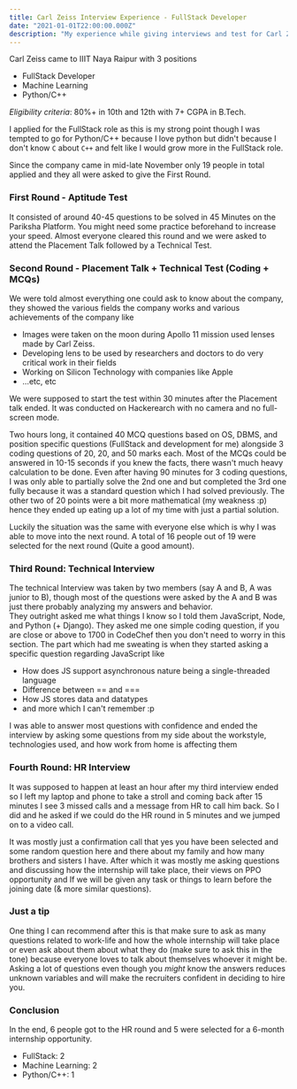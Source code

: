 ```yaml
---
title: Carl Zeiss Interview Experience - FullStack Developer
date: "2021-01-01T22:00:00.000Z"
description: "My experience while giving interviews and test for Carl Zeiss which came to our campus"
---
```


Carl Zeiss came to IIIT Naya Raipur with 3 positions 
- FullStack Developer 
- Machine Learning 
- Python/C++ 

*Eligibility criteria*: 80%+ in 10th and 12th with 7+ CGPA in B.Tech.

I applied for the FullStack role as this is my strong point though I was tempted to go for Python/C++ because I love python but didn't because I don't know `C` about `C++` and felt like I would grow more in the FullStack role. 

Since the company came in mid-late November only 19 people in total applied and they all were asked to give the First Round.

### First Round - Aptitude Test
It consisted of around 40-45 questions to be solved in 45 Minutes on the Pariksha Platform. You might need some practice beforehand to increase your speed. Almost everyone cleared this round and we were asked to attend the Placement Talk followed by a Technical Test.

### Second Round - Placement Talk + Technical Test (Coding + MCQs) 
We were told almost everything one could ask to know about the company, they showed the various fields the company works and various achievements of the company like 
- Images were taken on the moon during Apollo 11 mission used lenses made by Carl Zeiss. 
- Developing lens to be used by researchers and doctors to do very critical work in their fields  
- Working on Silicon Technology with companies like Apple
- ...etc, etc

We were supposed to start the test within 30 minutes after the Placement talk ended. It was conducted on Hackerearch with no camera and no full-screen mode.

Two hours long, it contained 40 MCQ questions based on OS, DBMS, and position specific questions (FullStack and development for me) alongside 3 coding questions of 20, 20, and 50 marks each. Most of the MCQs could be answered in 10-15 seconds if you knew the facts, there wasn't much heavy calculation to be done. Even after having 90 minutes for 3 coding questions, I was only able to partially solve the 2nd one and but completed the 3rd one fully because it was a standard question which I had solved previously. The other two of 20 points were a bit more mathematical (my weakness :p) hence they ended up eating up a lot of my time with just a partial solution.

Luckily the situation was the same with everyone else which is why I was able to move into the next round. A total of 16 people out of 19 were selected for the next round (Quite a good amount). 

### Third Round: Technical Interview 
The technical Interview was taken by two members (say A and B, A was junior to B), though most of the questions were asked by the A and B was just there probably analyzing my answers and behavior.   
They outright asked me what things I know so I told them JavaScript, Node, and Python (+ Django). 
They asked me one simple coding question, if you are close or above to 1700 in CodeChef then you don't need to worry in this section. The part which had me sweating is when they started asking a specific question regarding JavaScript like 
- How does JS support asynchronous nature being a single-threaded language 
- Difference between == and === 
- How JS stores data and datatypes 
- and more which I can't remember :p 

I was able to answer most questions with confidence and ended the interview by asking some questions from my side about the workstyle, technologies used, and how work from home is affecting them

### Fourth Round: HR Interview 
It was supposed to happen at least an hour after my third interview ended so I left my laptop and phone to take a stroll and coming back after 15 minutes I see 3 missed calls and a message from HR to call him back. So I did and he asked if we could do the HR round in 5 minutes and we jumped on to a video call.  

It was mostly just a confirmation call that yes you have been selected and some random question here and there about my family and how many brothers and sisters I have. After which it was mostly me asking questions and discussing how the internship will take place, their views on PPO opportunity and If we will be given any task or things to learn before the joining date (& more similar questions).

### Just a tip

One thing I can recommend after this is that make sure to ask as many questions related to work-life and how the whole internship will take place or even ask about them about what they do (make sure to ask this in the tone) because everyone loves to talk about themselves whoever it might be.   Asking a lot of questions even though you *might* know the answers reduces unknown variables and will make the recruiters confident in deciding to hire you. 

### Conclusion

In the end, 6 people got to the HR round and 5 were selected for a 6-month internship opportunity. 
- FullStack: 2
- Machine Learning: 2 
- Python/C++: 1
